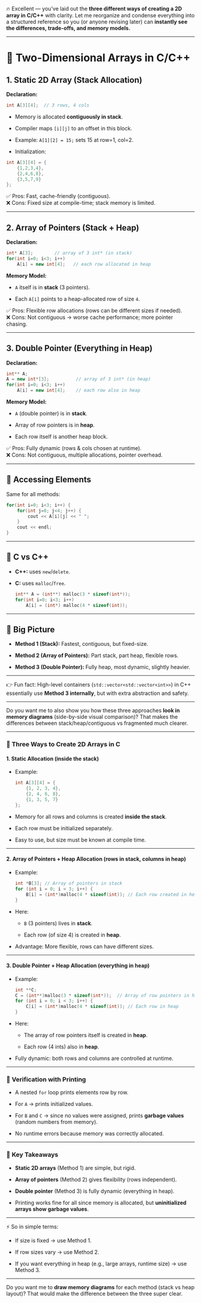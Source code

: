 🔥 Excellent — you’ve laid out the **three different ways of creating a 2D array in C/C++** with clarity. Let me reorganize and condense everything into a structured reference so you (or anyone revising later) can **instantly see the differences, trade-offs, and memory models.**

---

# 🔹 Two-Dimensional Arrays in C/C++

## 1. **Static 2D Array (Stack Allocation)**

**Declaration:**

```cpp
int A[3][4];  // 3 rows, 4 cols
```

- Memory is allocated **contiguously in stack**.
    
- Compiler maps `[i][j]` to an offset in this block.
    
- Example: `A[1][2] = 15;` sets 15 at row=1, col=2.
    
- Initialization:
    

```cpp
int A[3][4] = {
    {1,2,3,4},
    {2,4,6,8},
    {3,5,7,9}
};
```

✅ Pros: Fast, cache-friendly (contiguous).  
❌ Cons: Fixed size at compile-time; stack memory is limited.

---

## 2. **Array of Pointers (Stack + Heap)**

**Declaration:**

```cpp
int* A[3];        // array of 3 int* (in stack)
for(int i=0; i<3; i++)
    A[i] = new int[4];   // each row allocated in heap
```

**Memory Model:**

- `A` itself is in **stack** (3 pointers).
    
- Each `A[i]` points to a heap-allocated row of size `4`.
    

✅ Pros: Flexible row allocations (rows can be different sizes if needed).  
❌ Cons: Not contiguous → worse cache performance; more pointer chasing.

---

## 3. **Double Pointer (Everything in Heap)**

**Declaration:**

```cpp
int** A; 
A = new int*[3];          // array of 3 int* (in heap)
for(int i=0; i<3; i++)
    A[i] = new int[4];    // each row also in heap
```

**Memory Model:**

- `A` (double pointer) is in **stack**.
    
- Array of row pointers is in **heap**.
    
- Each row itself is another heap block.
    

✅ Pros: Fully dynamic (rows & cols chosen at runtime).  
❌ Cons: Not contiguous, multiple allocations, pointer overhead.

---

## 🔹 Accessing Elements

Same for all methods:

```cpp
for(int i=0; i<3; i++) {
    for(int j=0; j<4; j++) {
        cout << A[i][j] << " ";
    }
    cout << endl;
}
```

---

## 🔹 C vs C++

- **C++:** uses `new`/`delete`.
    
- **C:** uses `malloc`/`free`.
    
    ```c
    int** A = (int**) malloc(3 * sizeof(int*));
    for(int i=0; i<3; i++)
        A[i] = (int*) malloc(4 * sizeof(int));
    ```
    

---

## 🔹 Big Picture

- **Method 1 (Stack):** Fastest, contiguous, but fixed-size.
    
- **Method 2 (Array of Pointers):** Part stack, part heap, flexible rows.
    
- **Method 3 (Double Pointer):** Fully heap, most dynamic, slightly heavier.
    

---

👉 Fun fact: High-level containers (`std::vector<std::vector<int>>`) in C++ essentially use **Method 3 internally**, but with extra abstraction and safety.

---

Do you want me to also show you how these three approaches **look in memory diagrams** (side-by-side visual comparison)? That makes the differences between stack/heap/contiguous vs fragmented much clearer.

---

### 🔹 **Three Ways to Create 2D Arrays in C**

#### **1. Static Allocation (inside the stack)**

- Example:
    
    ```c
    int A[3][4] = {
        {1, 2, 3, 4},
        {2, 4, 6, 8},
        {1, 3, 5, 7}
    };
    ```
    
- Memory for all rows and columns is created **inside the stack**.
    
- Each row must be initialized separately.
    
- Easy to use, but size must be known at compile time.
    

---

#### **2. Array of Pointers + Heap Allocation (rows in stack, columns in heap)**

- Example:
    
    ```c
    int *B[3]; // Array of pointers in stack
    for (int i = 0; i < 3; i++) {
        B[i] = (int*)malloc(4 * sizeof(int)); // Each row created in heap
    }
    ```
    
- Here:
    
    - `B` (3 pointers) lives in **stack**.
        
    - Each row (of size 4) is created in **heap**.
        
- Advantage: More flexible, rows can have different sizes.
    

---

#### **3. Double Pointer + Heap Allocation (everything in heap)**

- Example:
    
    ```c
    int **C;
    C = (int**)malloc(3 * sizeof(int*));  // Array of row pointers in heap
    for (int i = 0; i < 3; i++) {
        C[i] = (int*)malloc(4 * sizeof(int)); // Each row in heap
    }
    ```
    
- Here:
    
    - The array of row pointers itself is created in **heap**.
        
    - Each row (4 ints) also in **heap**.
        
- Fully dynamic: both rows and columns are controlled at runtime.
    

---

### 🔹 **Verification with Printing**

- A nested `for` loop prints elements row by row.
    
- For `A` → prints initialized values.
    
- For `B` and `C` → since no values were assigned, prints **garbage values** (random numbers from memory).
    
- No runtime errors because memory was correctly allocated.
    

---

### 🔹 **Key Takeaways**

- **Static 2D arrays** (Method 1) are simple, but rigid.
    
- **Array of pointers** (Method 2) gives flexibility (rows independent).
    
- **Double pointer** (Method 3) is fully dynamic (everything in heap).
    
- Printing works fine for all since memory is allocated, but **uninitialized arrays show garbage values**.
    

---

⚡ So in simple terms:

- If size is fixed → use Method 1.
    
- If row sizes vary → use Method 2.
    
- If you want everything in heap (e.g., large arrays, runtime size) → use Method 3.
    

---

Do you want me to **draw memory diagrams** for each method (stack vs heap layout)? That would make the difference between the three super clear.